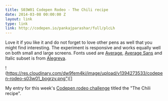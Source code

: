 ```yaml
---
title: S03W01 Codepen Rodeo - The Chili recipe
date: 2014-03-08 00:00:00 Z
layout: link
type: link
link: http://codepen.io/pankajparashar/full/plcLh
---
```


Love it if you like it and do not forget to love other pens as well that you might find interesting. The experiment is responsive and works equally well on both small and large screens. Fonts used are [Average](http://www.google.com/fonts/specimen/Average), [Average Sans](http://www.google.com/fonts/specimen/Average+Sans) and Italic subset is from [Alegreya](http://www.google.com/fonts/specimen/Alegreya).

!(https://res.cloudinary.com/dw9fem4ki/image/upload/v1394273533/codepen-rodeo-s03w01_bogrzy.png")[]

My entry for this week's [Codepen rodeo challenge](http://blog.codepen.io/rodeo/season-three/) titled the "The Chili recipe".
